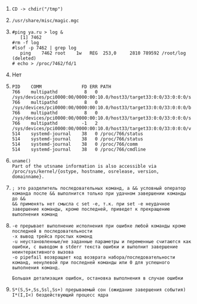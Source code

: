 1. ```CD -> chdir("/tmp")```
   
2. ```/usr/share/misc/magic.mgc```
   
3. ```
   #ping ya.ru > log &
      [1] 7462
   #rm -f log
   #lsof -p 7462 | grep log
      ping    7462 root    1w   REG  253,0     2810 789592 /root/log (deleted)
   # echo > /proc/7462/fd/1
   ```
   
4. Нет
   
5. ```
   PID    COMM               FD ERR PATH
   766    multipathd          8   0 /sys/devices/pci0000:00/0000:00:10.0/host33/target33:0:0/33:0:0:0/state
   766    multipathd          8   0 /sys/devices/pci0000:00/0000:00:10.0/host33/target33:0:0/33:0:0:0/block/sdb/size
   766    multipathd          8   0 /sys/devices/pci0000:00/0000:00:10.0/host33/target33:0:0/33:0:0:0/state
   766    multipathd         -1   2 /sys/devices/pci0000:00/0000:00:10.0/host33/target33:0:0/33:0:0:0/vpd_pg80
   514    systemd-journal    38   0 /proc/766/status
   514    systemd-journal    38   0 /proc/766/status
   514    systemd-journal    38   0 /proc/766/comm
   514    systemd-journal    38   0 /proc/766/cmdline
   ```

6. ```
   uname() 
   Part of the utsname information is also accessible via /proc/sys/kernel/{ostype, hostname, osrelease, version, domainname}.  
   ```

7. ```
   ; это разделитель последовательных команд, а && условный оператор
   команда после && выполнится только при удачном завершении команды до &&
   && применять нет смысла с set -e, т.к. при set -e неудачное завершение команды, кроме последней, приведет к прекращению выполнения команд
   ```

8. ```
   -e прерывает выполнение исполнения при ошибке любой команды кроме последней в последовательности 
   -x вывод трейса простых команд 
   -u неустановленные/не заданные параметры и переменные считаются как ошибки, с выводом в stderr текста ошибки и выполнит завершение неинтерактивного вызова
   -o pipefail возвращает код возврата набора/последовательности команд, ненулевой при последней команды или 0 для успешного выполнения команд.

   Большая детализация ошибок, остановка выполнения в случае ошибки
   ```

9. ```
   S*(S,S+,Ss,Ssl,Ss+) прерываемый сон (ожидание завершения события)
   I*(I,I<) бездействующий процесс ядра   
   ```
